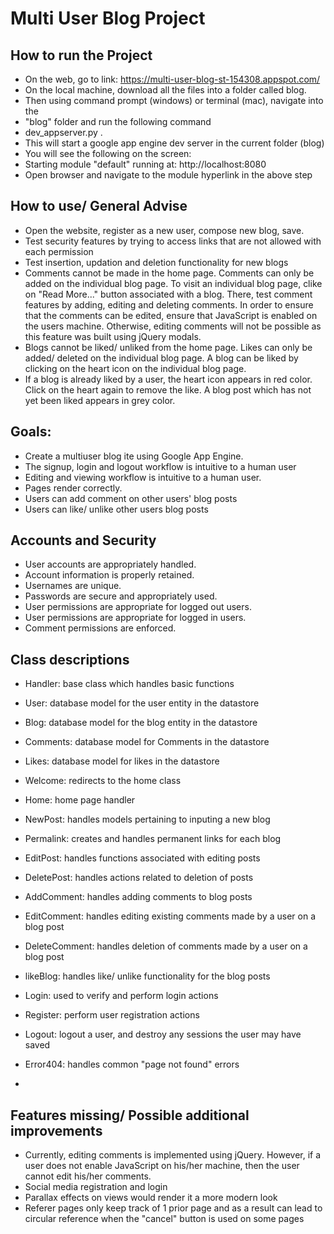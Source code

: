 # Multi User Blog Project

## How to run the Project
* On the web, go to link: https://multi-user-blog-st-154308.appspot.com/
* On the local machine, download all the files into a folder called blog.
* Then using command prompt (windows) or terminal (mac), navigate into the
* "blog" folder and run the following command
* dev_appserver.py .
* This will start a google app engine dev server in the current folder (blog)
* You will see the following on the screen:
* Starting module "default" running at: http://localhost:8080
* Open browser and navigate to the module hyperlink in the above step

## How to use/ General Advise ##
* Open the website, register as a new user, compose new blog, save.
* Test security features by trying to access links that are not allowed with each permission
* Test insertion, updation and deletion functionality for new blogs
* Comments cannot be made in the home page.  Comments can only be added on the individual blog page.  To visit an individual blog page, clike on "Read More..." button associated with a blog.  There, test comment features by adding, editing and deleting comments.  In order to ensure that the comments can be edited, ensure that JavaScript is enabled on the users machine.  Otherwise, editing comments will not be possible as this feature was built using jQuery modals. 
* Blogs cannot be liked/ unliked from the home page.  Likes can only be added/ deleted on the individual blog page.  A blog can be liked by clicking on the heart icon on the individual blog page.  
* If a blog is already liked by a user, the heart icon appears in red color.  Click on the heart again to remove the like.  A blog post which has not yet been liked appears in grey color. 

## Goals: ##

* Create a multiuser blog ite using Google App Engine.
* The signup, login and logout workflow is intuitive to a human user
* Editing and viewing workflow is intuitive to a human user.
* Pages render correctly.
* Users can add comment on other users' blog posts
* Users can like/ unlike other users blog posts

## Accounts and Security ##
* User accounts are appropriately handled.
* Account information is properly retained.
* Usernames are unique.
* Passwords are secure and appropriately used.
* User permissions are appropriate for logged out users.
* User permissions are appropriate for logged in users.
* Comment permissions are enforced.


## Class descriptions ##
* Handler:  base class which handles basic functions

* User: database model for the user entity in the datastore
* Blog: database model for the blog entity in the datastore
* Comments: database model for Comments in the datastore
* Likes:  database model for likes in the datastore 

* Welcome: redirects to the home class
* Home: home page handler
* NewPost: handles models pertaining to inputing a new blog
* Permalink: creates and handles permanent links for each blog
* EditPost: handles functions associated with editing posts
* DeletePost:  handles actions related to deletion of posts

* AddComment:  handles adding comments to blog posts
* EditComment:  handles editing existing comments made by a user on a blog post
* DeleteComment:  handles deletion of comments made by a user on a blog post
* likeBlog: handles like/ unlike functionality for the blog posts

* Login:  used to verify and perform login actions
* Register: perform user registration actions
* Logout: logout a user, and destroy any sessions the user may have saved

* Error404: handles common "page not found" errors

* 

## Features missing/ Possible additional improvements ##

* Currently, editing comments is implemented using jQuery.  However, if a user does not enable JavaScript on his/her machine, then the user cannot edit his/her comments. 
* Social media registration and login
* Parallax effects on views would render it a more modern look
* Referer pages only keep track of 1 prior page and as a result can lead to circular reference when the "cancel" button is used on some pages



